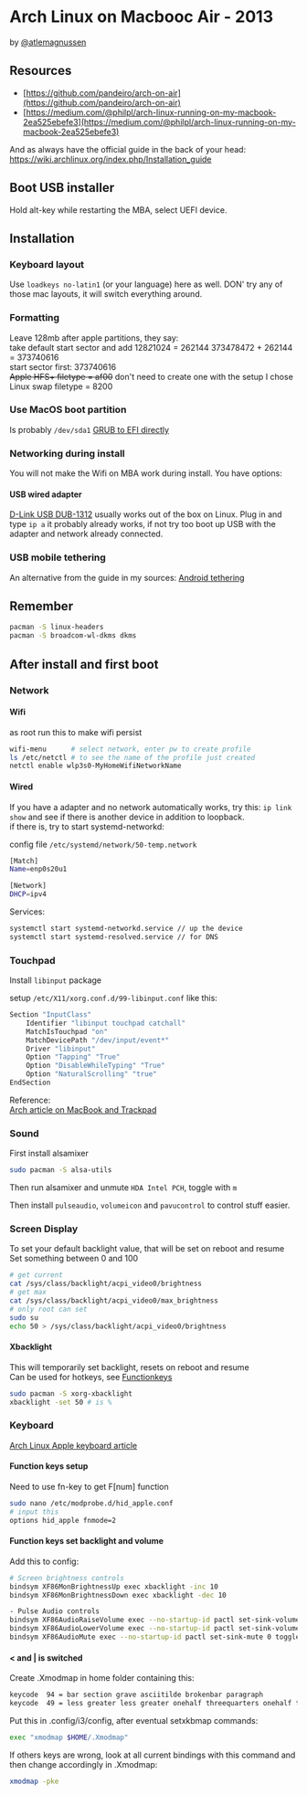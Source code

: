 # Arch Linux on Macbooc Air - 2013
by [@atlemagnussen](https://twitter.com/atlemagnussen)
## Resources
- [https://github.com/pandeiro/arch-on-air](https://github.com/pandeiro/arch-on-air)
- [https://medium.com/@philpl/arch-linux-running-on-my-macbook-2ea525ebefe3](https://medium.com/@philpl/arch-linux-running-on-my-macbook-2ea525ebefe3)

And as always have the official guide in the back of your head:  
https://wiki.archlinux.org/index.php/Installation_guide

## Boot USB installer
Hold alt-key while restarting the MBA, select UEFI device.

## Installation
### Keyboard layout
Use `loadkeys no-latin1` (or your language) here as well. DON' try any of those mac layouts, it will switch everything around.

### Formatting
Leave 128mb after apple partitions, they say:  
take default start sector and add 128*2*1024 = 262144
373478472 + 262144 = 373740616  
start sector first: 373740616  
~~Apple HFS+ filetype = af00~~ don't need to create one with the setup I chose  
Linux swap filetype = 8200  

### Use MacOS boot partition
Is probably `/dev/sda1`
[GRUB to EFI directly](https://wiki.archlinux.org/index.php/Mac#Installing_GRUB_to_EFI_partition_directly)

### Networking during install

You will not make the Wifi on MBA work during install. You have options:
#### USB wired adapter
[D-Link USB DUB-1312](https://eu.dlink.com/uk/en/products/dub-1312-usb-3-gigabit-ethernet-adapter) usually works out of the box on Linux.
Plug in and type `ip a` it probably already works, if not try too boot up USB with the adapter and network already connected.

### USB mobile tethering
An alternative from the guide in my sources:
[Android tethering](https://wiki.archlinux.org/index.php/Android_tethering)

## Remember
```bash
pacman -S linux-headers
pacman -S broadcom-wl-dkms dkms
```

## After install and first boot
### Network

#### Wifi
as root run this to make wifi persist
```bash
wifi-menu      # select network, enter pw to create profile
ls /etc/netctl # to see the name of the profile just created
netctl enable wlp3s0-MyHomeWifiNetworkName
```

#### Wired
If you have a adapter and no network automatically works, try this:
`ip link show` and see if there is another device in addition to loopback.  
if there is, try to start systemd-networkd:

config file `/etc/systemd/network/50-temp.network`
```bash
[Match]
Name=enp0s20u1

[Network]
DHCP=ipv4
```
Services:

```bash
systemctl start systemd-networkd.service // up the device
systemctl start systemd-resolved.service // for DNS
```

### Touchpad
Install `libinput` package

setup `/etc/X11/xorg.conf.d/99-libinput.conf` like this:
```bash
Section "InputClass"
    Identifier "libinput touchpad catchall"
    MatchIsTouchpad "on"
    MatchDevicePath "/dev/input/event*"
    Driver "libinput"
    Option "Tapping" "True"
    Option "DisableWhileTyping" "True"
    Option "NaturalScrolling" "true"
EndSection
```
Reference:  
[Arch article on MacBook and Trackpad](https://wiki.archlinux.org/index.php/MacBookPro11,x#Touchpad)

### Sound
First install alsamixer
```bash
sudo pacman -S alsa-utils
```
Then run alsamixer and unmute `HDA Intel PCH`, toggle with `m`  

Then install `pulseaudio`, `volumeicon` and `pavucontrol` to control stuff easier.

### Screen Display
To set your default backlight value, that will be set on reboot and resume  
Set something between 0 and 100
```sh
# get current
cat /sys/class/backlight/acpi_video0/brightness
# get max
cat /sys/class/backlight/acpi_video0/max_brightness
# only root can set
sudo su
echo 50 > /sys/class/backlight/acpi_video0/brightness
```

#### Xbacklight
This will temporarily set backlight, resets on reboot and resume  
Can be used for hotkeys, see [Functionkeys](#functionkeyssetbacklightandvolume)
```bash
sudo pacman -S xorg-xbacklight
xbacklight -set 50 # is %
```

### Keyboard
[Arch Linux Apple keyboard article](https://wiki.archlinux.org/index.php/Apple_Keyboard)  

#### Function keys setup
Need to use fn-key to get F[num] function
```bash
sudo nano /etc/modprobe.d/hid_apple.conf
# input this
options hid_apple fnmode=2
```
#### Function keys set backlight and volume
Add this to config:
```bash
# Screen brightness controls 
bindsym XF86MonBrightnessUp exec xbacklight -inc 10
bindsym XF86MonBrightnessDown exec xbacklight -dec 10

- Pulse Audio controls
bindsym XF86AudioRaiseVolume exec --no-startup-id pactl set-sink-volume 0 +5%
bindsym XF86AudioLowerVolume exec --no-startup-id pactl set-sink-volume 0 -5%
bindsym XF86AudioMute exec --no-startup-id pactl set-sink-mute 0 toggle
```
#### < and | is switched
Create .Xmodmap in home folder containing this:  
```bash
keycode  94 = bar section grave asciitilde brokenbar paragraph
keycode  49 = less greater less greater onehalf threequarters onehalf threequarters
```
Put this in .config/i3/config, after eventual setxkbmap commands:  
```bash
exec "xmodmap $HOME/.Xmodmap"
```

If others keys are wrong, look at all current bindings with this command and then change accordingly in .Xmodmap:  
```bash
xmodmap -pke
```
